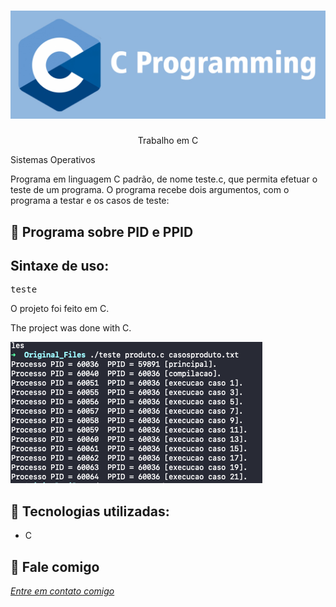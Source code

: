 <h1 align="center">
    <img width="600" src="c.png" />
</h1>


<p align="center">
Trabalho em C

Sistemas Operativos    
    
Programa em linguagem C padrão, de nome teste.c, que permita efetuar o teste de um programa.
O programa recebe dois argumentos, com o programa a testar e os casos de teste:
</p>

📌 Programa sobre PID e PPID
------------------

## Sintaxe de uso:

<pre>teste <programa.c> <casos.txt></pre>


O projeto foi feito em C.


The project was done with C.


<img src="print.png" alt="page-home">


🔧 Tecnologias utilizadas:
------------------

- C 

💬 Fale comigo
------------------
[*Entre em contato comigo*](https://www.linkedin.com/in/ivo-baptista-3712144/)

